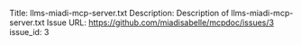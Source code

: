 Title: llms-miadi-mcp-server.txt
Description: Description of llms-miadi-mcp-server.txt
Issue URL: https://github.com/miadisabelle/mcpdoc/issues/3
issue_id: 3
